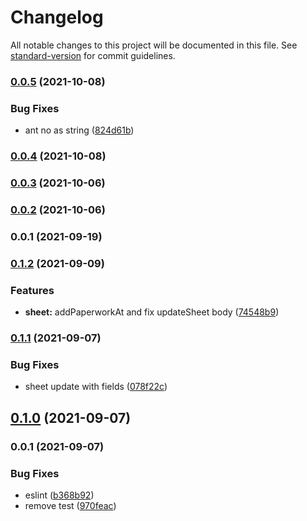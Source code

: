 # Changelog

All notable changes to this project will be documented in this file. See [standard-version](https://github.com/conventional-changelog/standard-version) for commit guidelines.

### [0.0.5](https://github.com/36node/locate-sdk-js/compare/v0.0.4...v0.0.5) (2021-10-08)


### Bug Fixes

* ant no as string ([824d61b](https://github.com/36node/locate-sdk-js/commit/824d61b6d85402b84c23e73b42526b441e3f3d76))

### [0.0.4](https://github.com/36node/locate-sdk-js/compare/v0.0.3...v0.0.4) (2021-10-08)

### [0.0.3](https://github.com/36node/locate-sdk-js/compare/v0.0.2...v0.0.3) (2021-10-06)

### [0.0.2](https://github.com/36node/locate-sdk-js/compare/v0.0.1...v0.0.2) (2021-10-06)

### 0.0.1 (2021-09-19)

### [0.1.2](https://github.com/36node/fill-sdk-js/compare/v0.1.1...v0.1.2) (2021-09-09)


### Features

* **sheet:** addPaperworkAt and fix updateSheet body ([74548b9](https://github.com/36node/fill-sdk-js/commit/74548b9104e673f9047d4e51bdeb3262f1f687b4))

### [0.1.1](https://github.com/36node/fill-sdk-js/compare/v0.1.0...v0.1.1) (2021-09-07)


### Bug Fixes

* sheet update with fields ([078f22c](https://github.com/36node/fill-sdk-js/commit/078f22c4d458f4437300b7915fce10e7af051696))

## [0.1.0](https://github.com/36node/fill-sdk-js/compare/v0.0.1...v0.1.0) (2021-09-07)

### 0.0.1 (2021-09-07)


### Bug Fixes

* eslint ([b368b92](https://github.com/36node/fill-sdk-js/commit/b368b9240443f54c503f21cca59ac6e28bcfc996))
* remove test ([970feac](https://github.com/36node/fill-sdk-js/commit/970feac0d6434d7f96a828244a6f0689c70d92ee))
